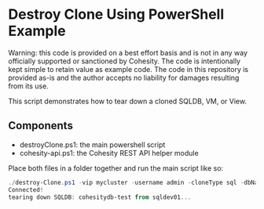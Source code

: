 # Destroy Clone Using PowerShell Example

Warning: this code is provided on a best effort basis and is not in any way officially supported or sanctioned by Cohesity. The code is intentionally kept simple to retain value as example code. The code in this repository is provided as-is and the author accepts no liability for damages resulting from its use.

This script demonstrates how to tear down a cloned SQLDB, VM, or View.  

## Components

* destroyClone.ps1: the main powershell script
* cohesity-api.ps1: the Cohesity REST API helper module

Place both files in a folder together and run the main script like so:

```powershell
./destroy-Clone.ps1 -vip mycluster -username admin -cloneType sql -dbName cohesitydb-test -dbServer sqldev01                                                                                                    
Connected!
tearing down SQLDB: cohesitydb-test from sqldev01...
```


